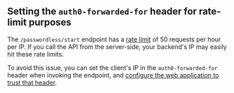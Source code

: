 
## Setting the `auth0-forwarded-for` header for rate-limit purposes

The `/passwordless/start` endpoint has a [rate limit](/policies/rate-limits#authentication-api) of 50 requests per hour per IP. If you call the API from the server-side, your backend's IP may easily hit these rate limits.

To avoid this issue, you can set the client's IP in the  `auth0-forwarded-for` header when invoking the endpoint, and [configure the web application to trust that header](/api-auth/tutorials/using-resource-owner-password-from-server-side#configure-the-auth0-application-to-receive-and-trust-the-ip-sent-by-your-server).
